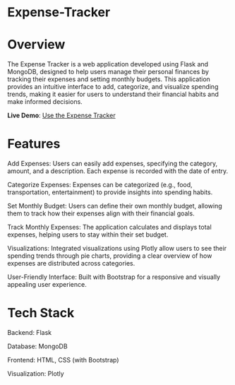 # Expense-Tracker

# Overview

The Expense Tracker is a web application developed using Flask and MongoDB, designed to help users manage their personal finances by tracking their expenses and setting monthly budgets. This application provides an intuitive interface to add, categorize, and visualize spending trends, making it easier for users to understand their financial habits and make informed decisions.

**Live Demo**: [Use the Expense Tracker](https://movies-recommendation-system-happy.streamlit.app/)

# Features

Add Expenses: Users can easily add expenses, specifying the category, amount, and a description. Each expense is recorded with the date of entry.

Categorize Expenses: Expenses can be categorized (e.g., food, transportation, entertainment) to provide insights into spending habits.

Set Monthly Budget: Users can define their own monthly budget, allowing them to track how their expenses align with their financial goals.

Track Monthly Expenses: The application calculates and displays total expenses, helping users to stay within their set budget.

Visualizations: Integrated visualizations using Plotly allow users to see their spending trends through pie charts, providing a clear overview of how expenses are distributed across categories.

User-Friendly Interface: Built with Bootstrap for a responsive and visually appealing user experience.

# Tech Stack

Backend: Flask

Database: MongoDB

Frontend: HTML, CSS (with Bootstrap)

Visualization: Plotly
